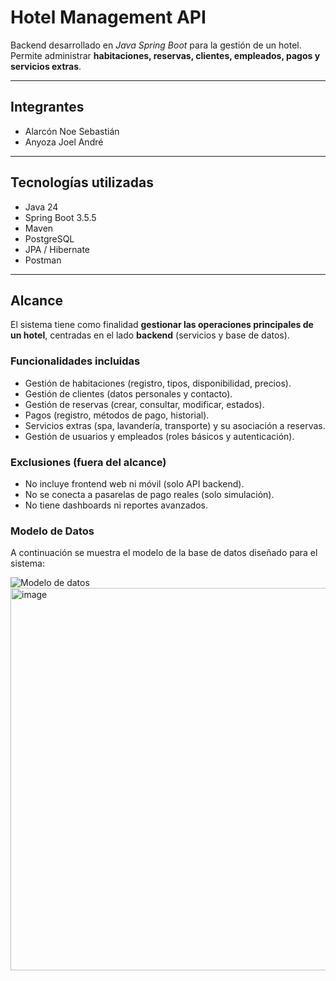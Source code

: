 # Hotel Management API

Backend desarrollado en _Java Spring Boot_ para la gestión de un hotel.  
Permite administrar **habitaciones, reservas, clientes, empleados, pagos y servicios extras**.

---

## Integrantes

- Alarcón Noe Sebastián
- Anyoza Joel André

---

## Tecnologías utilizadas

- Java 24
- Spring Boot 3.5.5
- Maven
- PostgreSQL
- JPA / Hibernate
- Postman

---

## Alcance

El sistema tiene como finalidad **gestionar las operaciones principales de un hotel**, centradas en el lado **backend** (servicios y base de datos).

### Funcionalidades incluidas

- Gestión de habitaciones (registro, tipos, disponibilidad, precios).
- Gestión de clientes (datos personales y contacto).
- Gestión de reservas (crear, consultar, modificar, estados).
- Pagos (registro, métodos de pago, historial).
- Servicios extras (spa, lavandería, transporte) y su asociación a reservas.
- Gestión de usuarios y empleados (roles básicos y autenticación).

### Exclusiones (fuera del alcance)

- No incluye frontend web ni móvil (solo API backend).
- No se conecta a pasarelas de pago reales (solo simulación).
- No tiene dashboards ni reportes avanzados.

### Modelo de Datos

A continuación se muestra el modelo de la base de datos diseñado para el sistema:

![Modelo de datos](C:\javaSpring\hotel_backend\src\main\resources\static\HotelDB.png)
<img width="711" height="612" alt="image" src="https://github.com/user-attachments/assets/61806804-6296-4df4-ae67-9ef342083468" />

